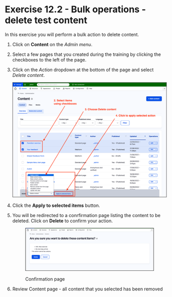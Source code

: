 # Exercise 12.2 - Bulk operations - delete test content

In this exercise you will perform a bulk action to delete content.

1. Click on **Content** on the _Admin menu_.
2. Select a few pages that you created during the training by clicking the checkboxes to the left of the page.
3.  Click on the _Action_ dropdown at the bottom of the page and select _Delete content_.

    <img src="../.gitbook/assets/Ex-12-3-Bulk-Delete-1.png" alt="Image of selct files for Bulk delete" data-size="original">
4. Click the **Apply to selected items** button.
5.  You will be redirected to a conrfirmation page listing the content to be deleted. Click on **Delete** to confirm your action.



    <figure><img src="../.gitbook/assets/Ex-12-3-Bulk-Delete-2.png" alt=""><figcaption><p>Confirmation page</p></figcaption></figure>
6. Review Content page - all content that you selected has been removed
